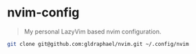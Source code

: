 # nvim-config

> My personal LazyVim based nvim configuration.

```sh
git clone git@github.com:gldraphael/nvim.git ~/.config/nvim
```

